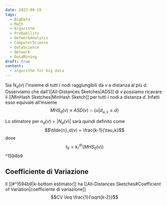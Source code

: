 ```yaml
---
date: 2023-09-19
tags:
  - BigData
  - Math
  - Algorithm
  - Probability
  - NetworkAnalysis
  - ComputerScience
  - DataScience
  - Network
  - DataMining
draft: true
content:
  - algorithm for big data
---
```

Sia $N_d(v)$ l'insieme di tutti i nodi raggiungibili da $v$ a distanza al più $d$.
Osserviamo che dall'[[All-Distances Sketches|ADS]] di $v$ possiamo ricavare il [[MinHash Sketches|MinHash Sketch]] per tutti i nodi a distanza $d$.
Infatti esso equivale all'insieme
$$MHS_d(v) \equiv ASD(v) \cap \lbrace u | d_{u,v} \leq d \rbrace$$

Lo stimatore per $n_d(v) = \vert N_d(v) \vert$ sarà quindi definito come
$$\tilde{n}_d(v) = \frac{k-1}{\tau_k}$$ dove $$\tau_k = k^{th}_r(MHS_d(v))$$ ^1594b9

## Coefficiente di Variazione
Il [[#^1594b9|k-bottom estimator]] ha [[All-Distances Sketches#Coefficient of Variation|coefficiente di variazione]] $$CV \leq \frac{1}{\sqrt{k-2}}$$
